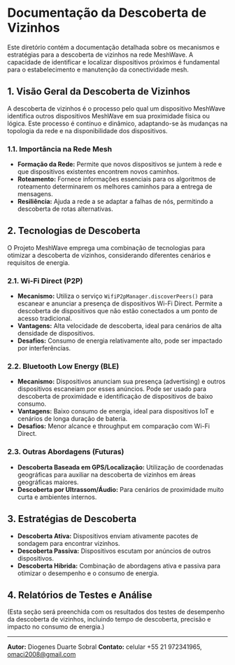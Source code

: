 # Documentação da Descoberta de Vizinhos

Este diretório contém a documentação detalhada sobre os mecanismos e estratégias para a descoberta de vizinhos na rede MeshWave. A capacidade de identificar e localizar dispositivos próximos é fundamental para o estabelecimento e manutenção da conectividade mesh.

## 1. Visão Geral da Descoberta de Vizinhos

A descoberta de vizinhos é o processo pelo qual um dispositivo MeshWave identifica outros dispositivos MeshWave em sua proximidade física ou lógica. Este processo é contínuo e dinâmico, adaptando-se às mudanças na topologia da rede e na disponibilidade dos dispositivos.

### 1.1. Importância na Rede Mesh

*   **Formação da Rede:** Permite que novos dispositivos se juntem à rede e que dispositivos existentes encontrem novos caminhos.
*   **Roteamento:** Fornece informações essenciais para os algoritmos de roteamento determinarem os melhores caminhos para a entrega de mensagens.
*   **Resiliência:** Ajuda a rede a se adaptar a falhas de nós, permitindo a descoberta de rotas alternativas.

## 2. Tecnologias de Descoberta

O Projeto MeshWave emprega uma combinação de tecnologias para otimizar a descoberta de vizinhos, considerando diferentes cenários e requisitos de energia.

### 2.1. Wi-Fi Direct (P2P)

*   **Mecanismo:** Utiliza o serviço `WifiP2pManager.discoverPeers()` para escanear e anunciar a presença de dispositivos Wi-Fi Direct. Permite a descoberta de dispositivos que não estão conectados a um ponto de acesso tradicional.
*   **Vantagens:** Alta velocidade de descoberta, ideal para cenários de alta densidade de dispositivos.
*   **Desafios:** Consumo de energia relativamente alto, pode ser impactado por interferências.

### 2.2. Bluetooth Low Energy (BLE)

*   **Mecanismo:** Dispositivos anunciam sua presença (advertising) e outros dispositivos escaneiam por esses anúncios. Pode ser usado para descoberta de proximidade e identificação de dispositivos de baixo consumo.
*   **Vantagens:** Baixo consumo de energia, ideal para dispositivos IoT e cenários de longa duração de bateria.
*   **Desafios:** Menor alcance e throughput em comparação com Wi-Fi Direct.

### 2.3. Outras Abordagens (Futuras)

*   **Descoberta Baseada em GPS/Localização:** Utilização de coordenadas geográficas para auxiliar na descoberta de vizinhos em áreas geográficas maiores.
*   **Descoberta por Ultrassom/Áudio:** Para cenários de proximidade muito curta e ambientes internos.

## 3. Estratégias de Descoberta

*   **Descoberta Ativa:** Dispositivos enviam ativamente pacotes de sondagem para encontrar vizinhos.
*   **Descoberta Passiva:** Dispositivos escutam por anúncios de outros dispositivos.
*   **Descoberta Híbrida:** Combinação de abordagens ativa e passiva para otimizar o desempenho e o consumo de energia.

## 4. Relatórios de Testes e Análise

(Esta seção será preenchida com os resultados dos testes de desempenho da descoberta de vizinhos, incluindo tempo de descoberta, precisão e impacto no consumo de energia.)

---

**Autor:** Diogenes Duarte Sobral
**Contato:** celular +55 21 972341965, omaci2008@gmail.com


